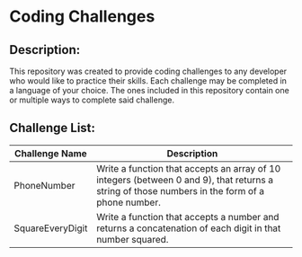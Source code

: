# Coding Challenges

## Description:
This repository was created to provide coding challenges to any developer who would like to practice their skills. Each challenge may be completed in a language of your choice. The ones included in this repository contain one or multiple ways to complete said challenge.

## Challenge List:

| Challenge Name   | Description     |
| ---------------- | --------------- |
| PhoneNumber      | Write a function that accepts an array of 10 integers (between 0 and 9), that returns a string of those numbers in the form of a phone number.              |
| SquareEveryDigit | Write a function that accepts a number and returns a concatenation of each digit in that number squared.   |
